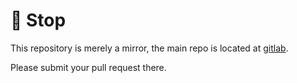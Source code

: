 # 🛑 Stop

This repository is merely a mirror, the main repo is located at [gitlab](https://gitlab.com/Dacid99/pockettracker).

Please submit your pull request there.
